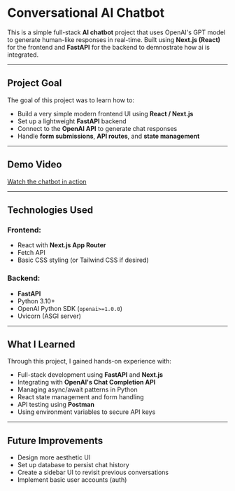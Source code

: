#  Conversational AI Chatbot

This is a simple full-stack **AI chatbot** project that uses OpenAI's GPT model to generate human-like responses in real-time. Built using **Next.js (React)** for the frontend and **FastAPI** for the backend to demnostrate how ai is integrated.

---

##  Project Goal

The goal of this project was to learn how to:
- Build a very simple modern frontend UI using **React / Next.js**
- Set up a lightweight **FastAPI** backend
- Connect to the **OpenAI API** to generate chat responses
- Handle **form submissions**, **API routes**, and **state management**
  

---

##  Demo Video

 [Watch the chatbot in action](https://youtu.be/gN6ShLVFPN4)

---

##  Technologies Used

### Frontend:
- React with **Next.js App Router**
- Fetch API
- Basic CSS styling (or Tailwind CSS if desired)

### Backend:
- **FastAPI**
- Python 3.10+
- OpenAI Python SDK (`openai>=1.0.0`)
- Uvicorn (ASGI server)

---

##  What I Learned

Through this project, I gained hands-on experience with:
- Full-stack development using **FastAPI** and **Next.js**
- Integrating with **OpenAI's Chat Completion API**
- Managing async/await patterns in Python
- React state management and form handling
- API testing using **Postman**
- Using environment variables to secure API keys

---
## Future Improvements
- Design more aesthetic UI
- Set up database to persist chat history
- Create a sidebar UI to revisit previous conversations
- Implement basic user accounts (auth)
